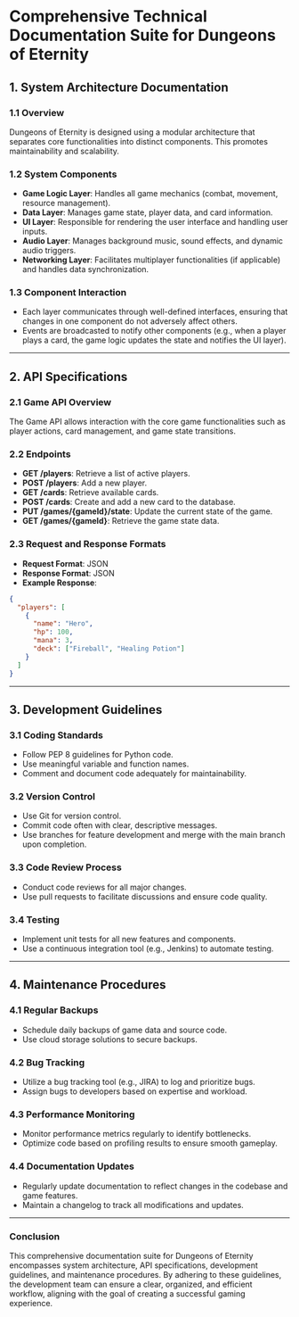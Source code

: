 # Comprehensive Technical Documentation Suite for Dungeons of Eternity

## 1. System Architecture Documentation

### 1.1 Overview
Dungeons of Eternity is designed using a modular architecture that separates core functionalities into distinct components. This promotes maintainability and scalability.

### 1.2 System Components
- **Game Logic Layer**: Handles all game mechanics (combat, movement, resource management).
- **Data Layer**: Manages game state, player data, and card information.
- **UI Layer**: Responsible for rendering the user interface and handling user inputs.
- **Audio Layer**: Manages background music, sound effects, and dynamic audio triggers.
- **Networking Layer**: Facilitates multiplayer functionalities (if applicable) and handles data synchronization.

### 1.3 Component Interaction
- Each layer communicates through well-defined interfaces, ensuring that changes in one component do not adversely affect others.
- Events are broadcasted to notify other components (e.g., when a player plays a card, the game logic updates the state and notifies the UI layer).

---

## 2. API Specifications

### 2.1 Game API Overview
The Game API allows interaction with the core game functionalities such as player actions, card management, and game state transitions.

### 2.2 Endpoints
- **GET /players**: Retrieve a list of active players.
- **POST /players**: Add a new player.
- **GET /cards**: Retrieve available cards.
- **POST /cards**: Create and add a new card to the database.
- **PUT /games/{gameId}/state**: Update the current state of the game.
- **GET /games/{gameId}**: Retrieve the game state data.

### 2.3 Request and Response Formats
- **Request Format**: JSON
- **Response Format**: JSON
- **Example Response**:
```json
{
  "players": [
    {
      "name": "Hero",
      "hp": 100,
      "mana": 3,
      "deck": ["Fireball", "Healing Potion"]
    }
  ]
}
```

---

## 3. Development Guidelines

### 3.1 Coding Standards
- Follow PEP 8 guidelines for Python code.
- Use meaningful variable and function names.
- Comment and document code adequately for maintainability.

### 3.2 Version Control
- Use Git for version control.
- Commit code often with clear, descriptive messages.
- Use branches for feature development and merge with the main branch upon completion.

### 3.3 Code Review Process
- Conduct code reviews for all major changes.
- Use pull requests to facilitate discussions and ensure code quality.

### 3.4 Testing
- Implement unit tests for all new features and components.
- Use a continuous integration tool (e.g., Jenkins) to automate testing.

---

## 4. Maintenance Procedures

### 4.1 Regular Backups
- Schedule daily backups of game data and source code.
- Use cloud storage solutions to secure backups.

### 4.2 Bug Tracking
- Utilize a bug tracking tool (e.g., JIRA) to log and prioritize bugs.
- Assign bugs to developers based on expertise and workload.

### 4.3 Performance Monitoring
- Monitor performance metrics regularly to identify bottlenecks.
- Optimize code based on profiling results to ensure smooth gameplay.

### 4.4 Documentation Updates
- Regularly update documentation to reflect changes in the codebase and game features.
- Maintain a changelog to track all modifications and updates.

---

### Conclusion
This comprehensive documentation suite for Dungeons of Eternity encompasses system architecture, API specifications, development guidelines, and maintenance procedures. By adhering to these guidelines, the development team can ensure a clear, organized, and efficient workflow, aligning with the goal of creating a successful gaming experience.